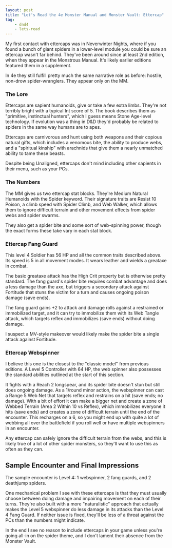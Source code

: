 ```yaml
---
layout: post
title: "Let's Read the 4e Monster Manual and Monster Vault: Ettercap"
tag:
    - dnd4
    - lets-read
---
```


My first contact with ettercaps was in Neverwinter Nights, where if you found a
bunch of giant spiders in a lower-level module you could be sure an ettercap
wasn't far behind. They've been around since at least 2nd edition, when they
appear in the Monstrous Manual. It's likely earlier editions featured them in
a supplement.

In 4e they still fulfill pretty much the same narrative role as before: hostile,
non-drow spider-wranglers. They appear only on the MM.

### The Lore

Ettercaps are sapient humanoids, give or take a few extra limbs. They're not
terribly bright with a typical Int score of 5. The book describes them as
"primitive, instinctual hunters", which I guess means Stone Age-level
technology. If evolution was a thing in D&D they'd probably be related to
spiders in the same way humans are to apes.

Ettercaps are carnivorous and hunt using both weapons and their copious natural
gifts, which includes a venomous bite, the ability to produce webs, and a
"spiritual kinship" with arachnids that give them a nearly unmatched ability to
tame these beasts.

Despite being Unaligned, ettercaps don't mind including other sapients in their
menu, such as your PCs.

### The Numbers

The MM gives us two ettercap stat blocks. They're Medium Natural Humanoids with
the Spider keyword. Their signature traits are Resist 10 Poison, a climb speed
with Spider Climb, and Web Walker, which allows them to ignore difficult terrain
and other movement effects from spider webs and spider swarms.

They also get a spider bite and some sort of web-spinning power, though the
exact forms these take vary in each stat block.

### Ettercap Fang Guard

This level 4 Soldier has 56 HP and all the common traits described above. Its
speed is 5 in all movement modes. It wears leather and wields a greataxe in
combat.

The basic greataxe attack has the High Crit property but is otherwise pretty
standard. The fang guard's spider bite requires combat advantage and does a less
damage than the axe, but triggers a secondary attack against Fortitude that
stuns the victim for a turn and causes ongoing poison damage (save ends).

The fang guard gains +2 to attack and damage rolls against a restrained or
immobilized target, and it can try to immobilize them with its Web Tangle
attack, which targets reflex and immobilizes (save ends) without doing damage.

I suspect a MV-style makeover would likely make the spider bite a single
attack against Fortitude.

### Ettercap Webspinner

I believe this one is the closest to the "classic model" from previous
editions. A Level 5 Controller with 64 HP, the web spinner also possesses the
standard abilities outlined at the start of this section.

It fights with a Reach 2 longspear, and its spider bite doesn't stun but still
does ongoing damage. As a 1/round minor action, the webspinner can cast a Range
5 Web Net that targets reflex and restrains on a hit (save ends; no
damage). With a bit of effort it can make a bigger net and create a zone of
Webbed Terrain (Area 2 Within 10 vs Reflex), which immobilizes everyone it hits
(save ends) and creates a zone of difficult terrain until the end of the
encounter. This recharges on a 6, so you might end up with quite a lot of
webbing all over the battlefield if you roll well or have multiple webspinners
in an encounter.

Any ettercap can safely ignore the difficult terrain from the webs, and this is
likely true of a lot of other spider monsters, so they'll want to use this as
often as they can.

## Sample Encounter and Final Impressions

The sample encounter is Level 4: 1 webspinner, 2 fang guards, and 2 deathjump
spiders.

One mechanical problem I see with these ettercaps is that they must usually
choose between doing damage and impairing movement on each of their
turns. They're also built with a more "naturalistic" approach that actually
makes the Level 5 webspinner do less damage in its attacks than the Level 4 Fang
Guard. If neither issue is fixed, they'll be less of a threat against the PCs
than the numbers might indicate.

In the end I see no reason to include ettercaps in your game unless you're going
all-in on the spider theme, and I don't lament their absence from the Monster
Vault.
